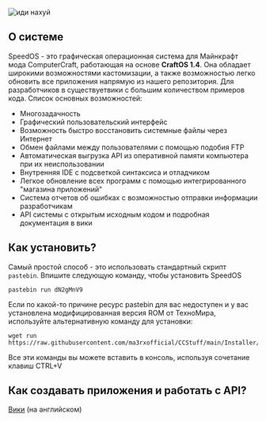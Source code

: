 ![иди нахуй](https://github.com/ma3rxofficial/ma3rxofficial/blob/main/2024-04-28_15.23.39.png)

## О системе

SpeedOS - это графическая операционная система для Майнкрафт мода ComputerCraft, работающая на основе **CraftOS 1.4**. Она обладает широкими возможностями кастомизации, а также возможностью легко обновить все приложения напрямую из нашего репозитория. Для разработчиков в существуетвики с большим количеством примеров кода. Список основных возможностей:

-  Многозадачность
-  Графический пользовательский интерфейс
-  Возможность быстро восстановить системные файлы через Интернет
-  Обмен файлами между пользователями с помощью подобия FTP
-  Автоматическая выгрузка API из оперативной памяти компьютера при их неиспользовании
-  Внутренняя IDE с подсветкой синтаксиса и отладчиком
-  Легкое обновление всех программ с помощью интегрированного "магазина приложений"
-  Система отчетов об ошибках с возможностью отправки информации разработчикам
-  API системы с открытым исходным кодом и подробная документация в вики

## Как установить?

Самый простой способ - это использовать стандартный скрипт `pastebin`. Впишите следующую команду, чтобы установить SpeedOS

	pastebin run dN2gMnV9

Если по какой-то причине ресурс pastebin для вас недоступен и у вас установлена модифицированная версия ROM от ТехноМира, используйте альтернативную команду для установки:

	wget run https://raw.githubusercontent.com/ma3rxofficial/CCStuff/main/Installer/Installer.lua

Все эти команды вы можете вставить в консоль, используя сочетание клавиш CTRL+V

## Как создавать приложения и работать с API?

[Вики](https://github.com/ma3rxofficial/ComputerCraft/wiki) (на английском)
